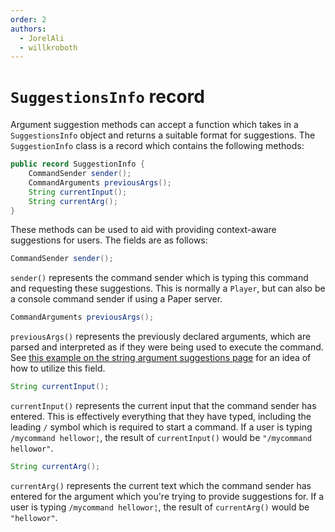 ```yaml
---
order: 2
authors:
  - JorelAli
  - willkroboth
---
```


# `SuggestionsInfo` record

Argument suggestion methods can accept a function which takes in a `SuggestionsInfo` object and returns a suitable format for suggestions. The `SuggestionInfo` class is a record which contains the following methods:

```java
public record SuggestionInfo {
    CommandSender sender();
    CommandArguments previousArgs();
    String currentInput();
    String currentArg();
}
```

These methods can be used to aid with providing context-aware suggestions for users. The fields are as follows:

```java
CommandSender sender();
```

`sender()` represents the command sender which is typing this command and requesting these suggestions. This is normally a `Player`, but can also be a console command sender if using a Paper server.

```java
CommandArguments previousArgs();
```

`previousArgs()` represents the previously declared arguments, which are parsed and interpreted as if they were being used to execute the command. See [this example on the string argument suggestions page](./string-suggestions#suggestions-depending-on-previous-arguments) for an idea of how to utilize this field.

```java
String currentInput();
```

`currentInput()` represents the current input that the command sender has entered. This is effectively everything that they have typed, including the leading `/` symbol which is required to start a command. If a user is typing `/mycommand hellowor¦`, the result of `currentInput()` would be `"/mycommand hellowor"`.

```java
String currentArg();
```

`currentArg()` represents the current text which the command sender has entered for the argument which you're trying to provide suggestions for. If a user is typing `/mycommand hellowor¦`, the result of `currentArg()` would be `"hellowor"`.